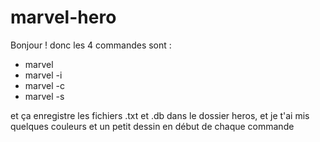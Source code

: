 # marvel-hero

Bonjour !
donc les 4 commandes sont :
- marvel
- marvel -i
- marvel -c
- marvel -s

et ça enregistre les fichiers .txt et .db dans le dossier heros, et je t'ai mis quelques couleurs et un petit dessin en début de chaque commande
